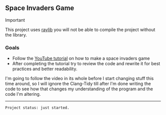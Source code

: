 ## Space Invaders Game

> [!IMPORTANT]  
> This project uses [raylib](https://github.com/raysan5/raylib) you will not be able to compile the project without the library.

### Goals
- Follow the [YouTube tutorial](https://youtu.be/TGo3Oxdpr5o?si=f3DJFexPSLh6TJY0) on how to make a space invaders game
- After completing the tutorial try to review the code and rewrite it for best practices and better readability.

I'm going to follow the video in its whole before I start changing stuff this time around, so I will ignore the Clang-Tidy till after
I'm done writing the code to see how that changes my understanding of the program and the code I'm altering.


---

```
Project status: just started.

```
